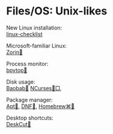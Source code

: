 # Files/OS: Unix-likes

New Linux installation:  
[linux-checklist](https://github.com/jeanlucaslima/linux-checklist)

Microsoft-familiar Linux:  
[Zorin🐧](https://zorin.com/)

Process monitor:  
[bpytop🐧](https://github.com/aristocratos/bpytop)

Disk usage:  
[Baobab🐧](http://www.marzocca.net/linux/baobab/)
[NCurses🐧□](https://dev.yorhel.nl/ncdu),

Package manager:  
[Apt🐧](https://wiki.debian.org/Apt),
[DNF🐧](https://rpm-software-management.github.io/),
[Homebrew⌘🐧](https://brew.sh/)

Desktop shortcuts:  
[DeskCut🐧](https://github.com/NayamAmarshe/DeskCut)
